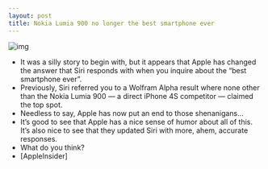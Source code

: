 ```yaml
---
layout: post
title: Nokia Lumia 900 no longer the best smartphone ever
---
```

![img](http://media.idownloadblog.com/wp-content/uploads/2012/05/lumia-best-smartphone-ever-no-e1337011173104.jpg)
* It was a silly story to begin with, but it appears that Apple has changed the answer that Siri responds with when you inquire about the “best smartphone ever”.
* Previously, Siri referred you to a Wolfram Alpha result where none other than the Nokia Lumia 900 — a direct iPhone 4S competitor — claimed the top spot.
* Needless to say, Apple has now put an end to those shenanigans…
* It’s good to see that Apple has a nice sense of humor about all of this. It’s also nice to see that they updated Siri with more, ahem, accurate responses.
* What do you think?
* [AppleInsider]

